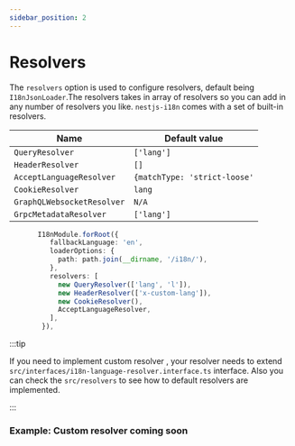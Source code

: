 ```yaml
---
sidebar_position: 2
---
```


# Resolvers


The `resolvers` option is used to configure resolvers, default being `I18nJsonLoader`.The resolvers takes in array of resolvers so you can add in any number of resolvers you like.
`nestjs-i18n` comes with a set of built-in resolvers.

| Name                       | Default value                |
| -------------------------- | ---------------------------- |
| `QueryResolver`            | `['lang']`                   |
| `HeaderResolver`           | `[]`                         |
| `AcceptLanguageResolver`   | `{matchType: 'strict-loose'` |
| `CookieResolver`           | `lang`                       |
| `GraphQLWebsocketResolver` | `N/A`                        |
| `GrpcMetadataResolver`     | `['lang']`                   |

```typescript title="src/app.module.ts"
       I18nModule.forRoot({
          fallbackLanguage: 'en',
          loaderOptions: {
            path: path.join(__dirname, '/i18n/'),
          },
          resolvers: [
            new QueryResolver(['lang', 'l']),
            new HeaderResolver(['x-custom-lang']),
            new CookieResolver(),
            AcceptLanguageResolver,
          ],
        }),
```

:::tip

If you need to implement custom resolver , your resolver needs to extend  `src/interfaces/i18n-language-resolver.interface.ts` interface. Also you can check the `src/resolvers` to see how to default resolvers are implemented.

:::

### Example: Custom resolver coming soon
